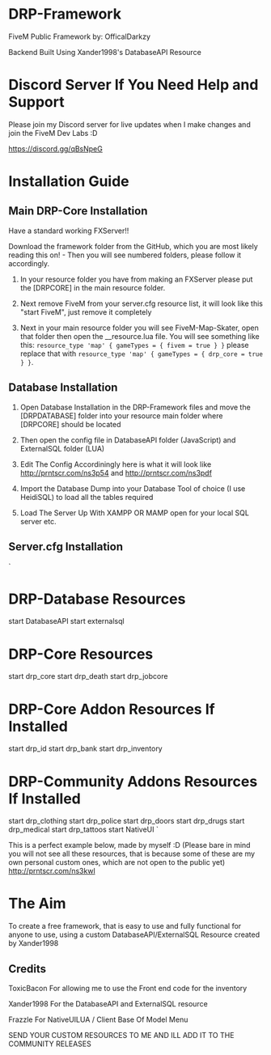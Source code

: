 # DRP-Framework

FiveM Public Framework by: OfficalDarkzy

Backend Built Using Xander1998's DatabaseAPI Resource

# Discord Server If You Need Help and Support

Please join my Discord server for live updates when I make changes and join the FiveM Dev Labs :D

https://discord.gg/qBsNpeG

# Installation Guide

## Main DRP-Core Installation

Have a standard working FXServer!!

Download the framework folder from the GitHub, which you are most likely reading this on! - Then you will see numbered folders, please follow it accordingly.

1. In your resource folder you have from making an FXServer please put the [DRPCORE] in the main resource folder.

2. Next remove FiveM from your server.cfg resource list, it will look like this "start FiveM", just remove it completely

3. Next in your main resource folder you will see FiveM-Map-Skater, open that folder then open the \_\_resource.lua file. You will see something like this: `resource_type 'map' { gameTypes = { fivem = true } }` please replace that with `resource_type 'map' { gameTypes = { drp_core = true } }`.

## Database Installation

1. Open Database Installation in the DRP-Framework files and move the [DRPDATABASE] folder into your resource main folder where [DRPCORE] should be located

2. Then open the config file in DatabaseAPI folder (JavaScript) and ExternalSQL folder (LUA)

3. Edit The Config Accordiningly here is what it will look like http://prntscr.com/ns3p54 and http://prntscr.com/ns3pdf

4. Import the Database Dump into your Database Tool of choice (I use HeidiSQL) to load all the tables required

5. Load The Server Up With XAMPP OR MAMP open for your local SQL server etc.

## Server.cfg Installation

`

# DRP-Database Resources

start DatabaseAPI
start externalsql

# DRP-Core Resources

start drp_core
start drp_death
start drp_jobcore

# DRP-Core Addon Resources If Installed

start drp_id
start drp_bank
start drp_inventory

# DRP-Community Addons Resources If Installed

start drp_clothing
start drp_police
start drp_doors
start drp_drugs
start drp_medical
start drp_tattoos
start NativeUI
`

This is a perfect example below, made by myself :D (Please bare in mind you will not see all these resources, that is because some of these are my own personal custom ones, which are not open to the public yet)
http://prntscr.com/ns3kwl

# The Aim

To create a free framework, that is easy to use and fully functional for anyone to use, using a custom DatabaseAPI/ExternalSQL Resource created by Xander1998

## Credits

ToxicBacon For allowing me to use the Front end code for the inventory

Xander1998 For the DatabaseAPI and ExternalSQL resource

Frazzle For NativeUILUA / Client Base Of Model Menu

SEND YOUR CUSTOM RESOURCES TO ME AND ILL ADD IT TO THE COMMUNITY RELEASES
